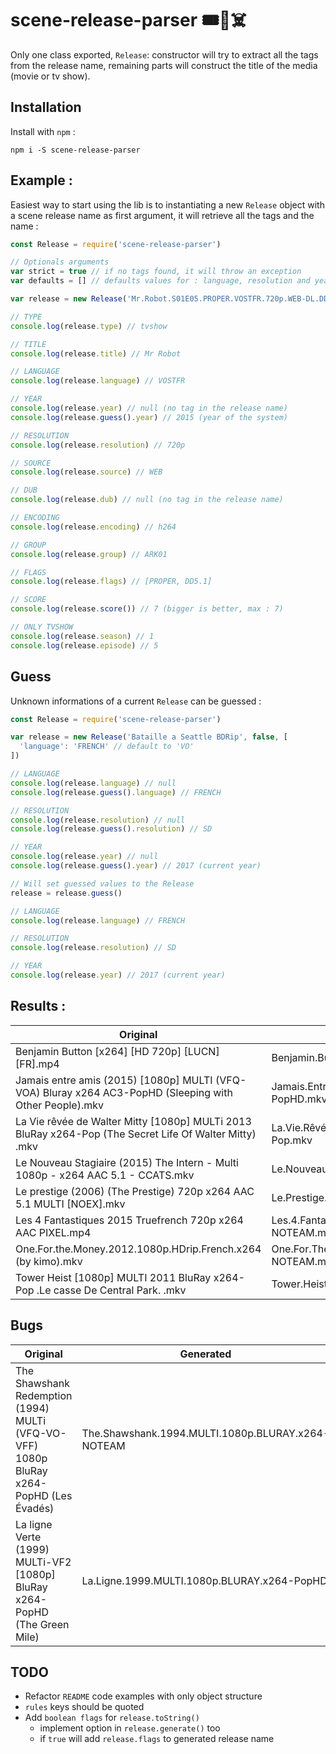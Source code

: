 # scene-release-parser 🎟💸☠️️

Only one class exported, `Release`: constructor will try to extract all the tags from the release name, remaining parts will construct the title of the media (movie or tv show).

## Installation
Install with `npm` :
```
npm i -S scene-release-parser
```

## Example :
Easiest way to start using the lib is to instantiating a new `Release` object with a scene release name as first argument, it will retrieve all the tags and the name :

```js
const Release = require('scene-release-parser')

// Optionals arguments
var strict = true // if no tags found, it will throw an exception
var defaults = [] // defaults values for : language, resolution and year

var release = new Release('Mr.Robot.S01E05.PROPER.VOSTFR.720p.WEB-DL.DD5.1.H264-ARK01', strict, defaults)

// TYPE
console.log(release.type) // tvshow

// TITLE
console.log(release.title) // Mr Robot

// LANGUAGE
console.log(release.language) // VOSTFR

// YEAR
console.log(release.year) // null (no tag in the release name)
console.log(release.guess().year) // 2015 (year of the system)

// RESOLUTION
console.log(release.resolution) // 720p

// SOURCE
console.log(release.source) // WEB

// DUB
console.log(release.dub) // null (no tag in the release name)

// ENCODING
console.log(release.encoding) // h264

// GROUP
console.log(release.group) // ARK01

// FLAGS
console.log(release.flags) // [PROPER, DD5.1]

// SCORE
console.log(release.score()) // 7 (bigger is better, max : 7)

// ONLY TVSHOW
console.log(release.season) // 1
console.log(release.episode) // 5
```

## Guess
Unknown informations of a current `Release` can be guessed :

```js
const Release = require('scene-release-parser')

var release = new Release('Bataille a Seattle BDRip', false, [
  'language': 'FRENCH' // default to 'VO'
])

// LANGUAGE
console.log(release.language) // null
console.log(release.guess().language) // FRENCH

// RESOLUTION
console.log(release.resolution) // null
console.log(release.guess().resolution) // SD

// YEAR
console.log(release.year) // null
console.log(release.guess().year) // 2017 (current year)

// Will set guessed values to the Release
release = release.guess()

// LANGUAGE
console.log(release.language) // FRENCH

// RESOLUTION
console.log(release.resolution) // SD

// YEAR
console.log(release.year) // 2017 (current year)
```

## Results :
| Original | Generated |
| -------- | --------- |
| Benjamin Button [x264] [HD 720p] [LUCN] [FR].mp4 | Benjamin.Button.FRENCH.720p.HDRip.x264-NOTEAM.mp4 |
| Jamais entre amis (2015) [1080p] MULTI (VFQ-VOA) Bluray x264 AC3-PopHD (Sleeping with Other People).mkv | Jamais.Entre.Amis.2015.MULTI.1080p.BLURAY.x264.AC3-PopHD.mkv |
| La Vie rêvée de Walter Mitty [1080p] MULTi 2013 BluRay x264-Pop (The Secret Life Of Walter Mitty) .mkv | La.Vie.Rêvée.De.Walter.Mitty.2013.MULTI.1080p.BLURAY.x264-Pop.mkv |
| Le Nouveau Stagiaire (2015) The Intern - Multi 1080p - x264 AAC 5.1 - CCATS.mkv | Le.Nouveau.Stagiaire.2015.MULTI.1080p.x264-CCATS.mkv |
| Le prestige (2006) (The Prestige) 720p x264 AAC 5.1 MULTI [NOEX].mkv | Le.Prestige.2006.MULTI.720p.x264-NOTEAM.mkv |
| Les 4 Fantastiques 2015 Truefrench 720p x264 AAC PIXEL.mp4 | Les.4.Fantastiques.2015.TRUEFRENCH.720p.x264-NOTEAM.mp4 |
| One.For.the.Money.2012.1080p.HDrip.French.x264 (by kimo).mkv | One.For.The.Money.2012.FRENCH.1080p.HDRip.x264-NOTEAM.mkv |
| Tower Heist [1080p] MULTI 2011 BluRay x264-Pop  .Le casse De Central Park. .mkv | Tower.Heist.2011.MULTI.1080p.BLURAY.x264-Pop.mkv |

## Bugs
| Original | Generated |
| -------- | --------- |
| The Shawshank Redemption (1994) MULTi (VFQ-VO-VFF) 1080p BluRay x264-PopHD  (Les Évadés) | The.Shawshank.1994.MULTI.1080p.BLURAY.x264-NOTEAM |
| La ligne Verte (1999) MULTi-VF2 [1080p] BluRay x264-PopHD (The Green Mile) | La.Ligne.1999.MULTI.1080p.BLURAY.x264-PopHD |

## TODO
* Refactor `README` code examples with only object structure
* `rules` keys should be quoted
* Add `boolean flags` for `release.toString()`
  * implement option in `release.generate()` too
  * if `true` will add `release.flags` to generated release name
<!-- * Up to date ! -->
